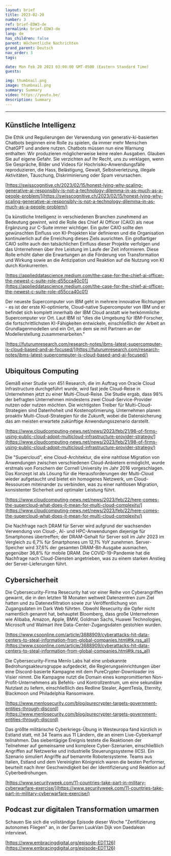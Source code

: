 ```yaml
---
layout: brief
title: 2023-02-20
number: 3
ref: brief-EDW3-de
permalink: brief-EDW3-de
lang: de
has_children: false
parent: Wöchentliche Nachrichten
grand_parent: Deutsch
nav_order: 3
tags:

date: Mon Feb 20 2023 03:00:00 GMT-0500 (Eastern Standard Time)
guests:

img: thumbnail.png
image: thumbnail.png
summary: Summary
video: https://youtu.be/
description: Summary
---
```






---

## Künstliche Intelligenz

Die Ethik und Regulierungen der Verwendung von generativ-ki-basierten Chatbots beginnen eine Rolle zu spielen, da immer mehr Menschen ChatGPT und andere nutzen. Chatbots müssen nun eine Warnung enthalten: Wir produzieren möglicherweise keine realen Ausgaben. Glauben Sie auf eigene Gefahr. Sie verzichten auf Ihr Recht, uns zu verklagen, wenn Sie Gespräche, Bilder und Videos für Hochrisiko-Anwendungsfälle reproduzieren, die Hass, Belästigung, Gewalt, Selbstverletzung, illegale Aktivitäten, Täuschung, Diskriminierung oder Spam verursachen.

[https://swisscognitive.ch/2023/02/15/honest-lying-why-scaling-generative-ai-responsibly-is-not-a-technology-dilemma-in-as-much-as-a-people-problem/](https://swisscognitive.ch/2023/02/15/honest-lying-why-scaling-generative-ai-responsibly-is-not-a-technology-dilemma-in-as-much-as-a-people-problem/)

Da künstliche Intelligenz in verschiedenen Branchen zunehmend an Bedeutung gewinnt, wird die Rolle des Chief AI Officer (CAIO) als neue Ergänzung zur C-Suite immer wichtiger. Ein guter CAIO sollte den gewünschten Einfluss von KI-Projekten klar definieren und die Organisation kontinuierlich auf die Erreichung dieses Ziels ausrichten. Ein großartiger CAIO sollte auch den tatsächlichen Einfluss dieser Projekte verfolgen und das Unternehmen über ihre Leistung im Laufe der Zeit informieren. Diese Rolle erhöht daher die Erwartungen an die Förderung von Transformation und Wirkung sowie an die Antizipation und Reaktion auf die Nutzung von KI durch Konkurrenten.

[https://applieddatascience.medium.com/the-case-for-the-chief-ai-officer-the-newest-c-suite-role-d55cca40c01](https://applieddatascience.medium.com/the-case-for-the-chief-ai-officer-the-newest-c-suite-role-d55cca40c01)

Der neueste Supercomputer von IBM geht in mehrere innovative Richtungen - es ist der erste KI-optimierte, Cloud-native Supercomputer von IBM und er befindet sich komplett innerhalb der IBM Cloud anstatt wie herkömmliche Supercomputer vor Ort. Laut IBM ist "dies die Umgebung für IBM-Forscher, die fortschrittlichsten KI-Fähigkeiten entwickeln, einschließlich der Arbeit an Grundlagenmodellen und ein Ort, an dem sie mit Partnern an der Modellerstellung zusammenarbeiten."

[https://futurumresearch.com/research-notes/ibms-latest-supercomputer-is-cloud-based-and-ai-focused/](https://futurumresearch.com/research-notes/ibms-latest-supercomputer-is-cloud-based-and-ai-focused/)

## Ubiquitous Computing

Gemäß einer Studie von 451 Research, die im Auftrag von Oracle Cloud Infrastructure durchgeführt wurde, wird fast jede Cloud-Reise in Unternehmen jetzt zu einer Multi-Cloud-Reise. Die Studie ergab, dass 98% der befragten Unternehmen mindestens zwei Cloud-Service-Provider nutzen oder nutzen möchten. Die wichtigsten Treiber für Multi-Cloud-Strategien sind Datenhoheit und Kostenoptimierung. Unternehmen planen proaktiv Multi-Cloud-Strategien für die Zukunft, wobei die Datensicherung das am meisten erwartete zukünftige Anwendungsszenario darstellt.

[https://www.cloudcomputing-news.net/news/2023/feb/21/98-of-firms-using-public-cloud-adopt-multicloud-infrastructure-provider-strategy/](https://www.cloudcomputing-news.net/news/2023/feb/21/98-of-firms-using-public-cloud-adopt-multicloud-infrastructure-provider-strategy/)

Die "Supercloud", eine Cloud-Architektur, die eine nahtlose Migration von Anwendungen zwischen verschiedenen Cloud-Anbietern ermöglicht, wurde erstmals von Forschern der Cornell University im Jahr 2016 vorgeschlagen. Das Konzept ist als Lösung für die Herausforderungen der Multi-Cloud wieder aufgetaucht und bietet ein homogenes Netzwerk, um Cloud-Ressourcen miteinander zu verbinden, was zu einer nahtlosen Migration, konsistenter Sicherheit und optimaler Leistung führt.

[https://www.cloudcomputing-news.net/news/2023/feb/22/here-comes-the-supercloud-what-does-it-mean-for-multi-cloud-complexity/](https://www.cloudcomputing-news.net/news/2023/feb/22/here-comes-the-supercloud-what-does-it-mean-for-multi-cloud-complexity/)

Die Nachfrage nach DRAM für Server wird aufgrund der wachsenden Verwendung von Cloud-, AI- und HPC-Anwendungen diejenige für Smartphones übertreffen; der DRAM-Gehalt für Server soll im Jahr 2023 im Vergleich zu 6,7% für Smartphones um 12,1% YoY zunehmen. Server-Speicher wird 37,6% der gesamten DRAM-Bit-Ausgabe ausmachen, gegenüber 36,8% für mobile DRAM. Die COVID-19-Pandemie hat die Nachfrage nach Cloud-Diensten angetrieben, was zu einem starken Anstieg der Server-Lieferungen führt.

## Cybersicherheit

Die Cybersecurity-Firma Resecurity hat vor einer Reihe von Cyberangriffen gewarnt, die in den letzten 18 Monaten weltweit Datenzentren zum Ziel hatten und zu Datenexfiltration sowie zur Veröffentlichung von Zugangsdaten im Dark Web führten. Obwohl Resecurity die Opfer nicht namentlich genannt hat, behauptet Bloomberg, dass große Unternehmen wie Alibaba, Amazon, Apple, BMW, Goldman Sachs, Huawei Technologies, Microsoft und Walmart ihre Data-Center-Zugangsdaten gestohlen wurden.

[https://www.csoonline.com/article/3688909/cyberattacks-hit-data-centers-to-steal-information-from-global-companies.html#tk.rss_all](https://www.csoonline.com/article/3688909/cyberattacks-hit-data-centers-to-steal-information-from-global-companies.html#tk.rss_all)

Die Cybersecurity-Firma Menlo Labs hat eine unbekannte Bedrohungsakteursgruppe aufgedeckt, die Regierungseinrichtungen über eine Discord-basierte Kampagne mit dem PureCrypter-Downloader ins Visier nimmt. Die Kampagne nutzt die Domain eines kompromittierten Non-Profit-Unternehmens als Befehls- und Kontrollzentrum, um eine sekundäre Nutzlast zu liefern, einschließlich des Redline Stealer, AgentTesla, Eternity, Blackmoon und Philadelphia Ransomware.

[https://www.menlosecurity.com/blog/purecrypter-targets-government-entities-through-discord](https://www.menlosecurity.com/blog/purecrypter-targets-government-entities-through-discord)

Das größte militärische Cyberkriegs-Übung in Westeuropa fand kürzlich in Estland statt, mit 34 Teams aus 11 Ländern, die an einem Live-Cyberkampf teilnahmen. Das siebentägige Ereignis testete die Reaktionen der Teilnehmer auf gemeinsame und komplexe Cyber-Szenarien, einschließlich Angriffen auf Netzwerke und industrielle Steuerungssysteme (ICS). Ein Szenario simuliert Angriffe auf bemannte Robotersysteme. Teams aus Italien, Estland und dem Vereinigten Königreich waren die besten Performer, beurteilt nach ihrer Geschwindigkeit bei der Identifizierung und Reaktion auf Cyberbedrohungen.

[https://www.securityweek.com/11-countries-take-part-in-military-cyberwarfare-exercise/](https://www.securityweek.com/11-countries-take-part-in-military-cyberwarfare-exercise/)

## Podcast zur digitalen Transformation umarmen

Schauen Sie sich die vollständige Episode dieser Woche "Zertifizierung autonomes Fliegen" an, in der Darren LuukVan Dijk von Daedalean interviewt.

[https://www.embracingdigital.org/episode-EDT126](https://www.embracingdigital.org/episode-EDT126)


